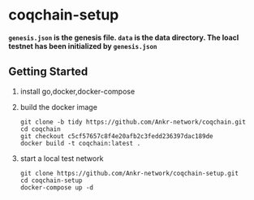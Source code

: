 # coqchain-setup

**`genesis.json` is the genesis file. `data` is the data directory. The loacl testnet  has been initialized by `genesis.json`**

## Getting Started

1. install go,docker,docker-compose

2. build the docker image

   ```shell
   git clone -b tidy https://github.com/Ankr-network/coqchain.git
   cd coqchain
   git checkout c5cf57657c8f4e20afb2c3fedd236397dac189de
   docker build -t coqchain:latest .
   ```

3. start a local test network

   ```shell
   git clone https://github.com/Ankr-network/coqchain-setup.git
   cd coqchain-setup
   docker-compose up -d 
   ```

   
